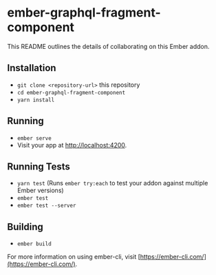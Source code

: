 # ember-graphql-fragment-component

This README outlines the details of collaborating on this Ember addon.

## Installation

* `git clone <repository-url>` this repository
* `cd ember-graphql-fragment-component`
* `yarn install`

## Running

* `ember serve`
* Visit your app at [http://localhost:4200](http://localhost:4200).

## Running Tests

* `yarn test` (Runs `ember try:each` to test your addon against multiple Ember versions)
* `ember test`
* `ember test --server`

## Building

* `ember build`

For more information on using ember-cli, visit [https://ember-cli.com/](https://ember-cli.com/).
